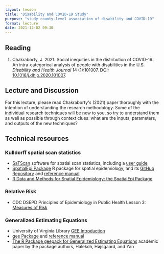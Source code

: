 ```yaml
---
layout: lesson
title: "Disability and COVID-19 Study"
purpose: "study county-level association of disability and COVID-19"
format: lecture
date: 2021-12-02 09:30
---
```


## Reading

1. Chakraborty, J. 2021. Social inequities in the distribution of COVID-19: An intra-categorical analysis of people with disabilities in the U.S. *Disability and Health Journal* 14 (1):101007. DOI: [10.1016/j.dhjo.2020.101007](https://doi.org/10.1016/j.dhjo.2020.101007).

## Lecture and Discussion

For this lecture, please read Chakraborty's (2021) paper thoroughly with the intention of understanding the research methodology. Some of the individual research techniques will be new to you, so try to understand them as well as possible through context clues: what are the inputs, parameters, and outputs of the new techniques?

## Technical resources

### Kulldorff spatial scan statistics

- [SaTScan](https://www.satscan.org) software for spatial scan statistics, including a [user guide](https://www.satscan.org/cgi-bin/satscan/register.pl/SaTScan_Users_Guide.pdf)
- [SpatialEpi Package](https://cran.r-project.org/package=SpatialEpi) R package for spatial epidemiology, and its [GitHub Repository](https://github.com/rudeboybert/SpatialEpi) and [reference manual](https://cran.r-project.org/web/packages/SpatialEpi/SpatialEpi.pdf)
- [R Data and Methods for Spatial Epidemiology: the SpatialEpi Package](https://faculty.washington.edu/jonno/SISMIDmaterial/SpatialEpiVignette.pdf)

### Relative Risk

- CDC DSEPD Principles of Epidemiology in Public Health Lesson 3: [Measures of Risk](https://www.cdc.gov/csels/dsepd/ss1978/lesson3/section5.html)

### Generalized Estimating Equations

- University of Virginia Library [GEE Introduction](https://data.library.virginia.edu/getting-started-with-generalized-estimating-equations/)
- [gee Package](https://cran.r-project.org/web/packages/gee/index.html) and [reference manual](https://cran.r-project.org/web/packages/geepack/vignettes/geepack-manual.pdf)
- [The R Package geepack for Generalized Estimating Equations](file:///C:/Users/josephh/AppData/Local/Temp/v15i02.pdf) academic paper by the package authors, Halekoh, Højsgaard, and Yan
